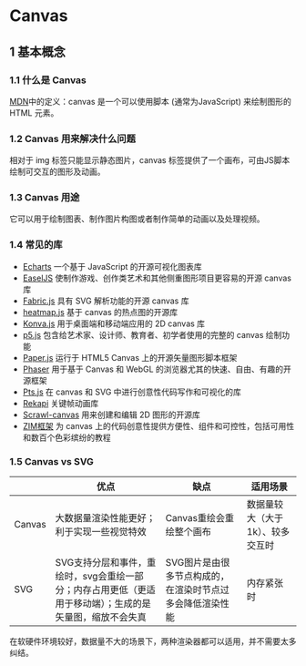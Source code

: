 # Canvas

## 1 基本概念

### 1.1 什么是 Canvas

[MDN](https://developer.mozilla.org/zh-CN/docs/Web/API/Canvas_API/Tutorial)中的定义：canvas 是一个可以使用脚本 (通常为JavaScript) 来绘制图形的 HTML 元素。

### 1.2 Canvas 用来解决什么问题

相对于 img 标签只能显示静态图片，canvas 标签提供了一个画布，可由JS脚本绘制可交互的图形及动画。

### 1.3 Canvas 用途

它可以用于绘制图表、制作图片构图或者制作简单的动画以及处理视频。

### 1.4 常见的库

* [Echarts](https://echarts.apache.org/zh/index.html) 一个基于 JavaScript 的开源可视化图表库
* [EaselJS](https://createjs.com/easeljs) 使制作游戏、创作类艺术和其他侧重图形项目更容易的开源 canvas 库
* [Fabric.js](http://fabricjs.com/) 具有 SVG 解析功能的开源 canvas 库
* [heatmap.js](https://www.patrick-wied.at/static/heatmapjs/) 基于 canvas 的热点图的开源库
* [Konva.js](https://konvajs.org/) 用于桌面端和移动端应用的 2D canvas 库
* [p5.js](https://p5js.org/) 包含给艺术家、设计师、教育者、初学者使用的完整的 canvas 绘制功能
* [Paper.js](http://paperjs.org/) 运行于 HTML5 Canvas 上的开源矢量图形脚本框架
* [Phaser](https://phaser.io/) 用于基于 Canvas 和 WebGL 的浏览器尤其的快速、自由、有趣的开源框架
* [Pts.js](https://ptsjs.org/) 在 canvas 和 SVG 中进行创意性代码写作和可视化的库
* [Rekapi](https://github.com/jeremyckahn/rekapi) 关键帧动画库
* [Scrawl-canvas](https://scrawl.rikweb.org.uk/) 用来创建和编辑 2D 图形的开源库
* [ZIM框架](https://zimjs.com/) 为 canvas 上的代码创意性提供方便性、组件和可控性，包括可用性和数百个色彩缤纷的教程

### 1.5 Canvas vs SVG


|        | 优点                                                                                                     | 缺点                                                      | 适用场景                         |
| -------- | ---------------------------------------------------------------------------------------------------------- | ----------------------------------------------------------- | ---------------------------------- |
| Canvas | 大数据量渲染性能更好；利于实现一些视觉特效                                                               | Canvas重绘会重绘整个画布                                  | 数据量较大（大于1k）、较多交互时 |
| SVG    | SVG支持分层和事件，重绘时，svg会重绘一部分；内存占用更低（更适用于移动端）；生成的是矢量图，缩放不会失真 | SVG图片是由很多节点构成的，在渲染时节点过多会降低渲染性能 | 内存紧张时                       |

在软硬件环境较好，数据量不大的场景下，两种渲染器都可以适用，并不需要太多纠结。
